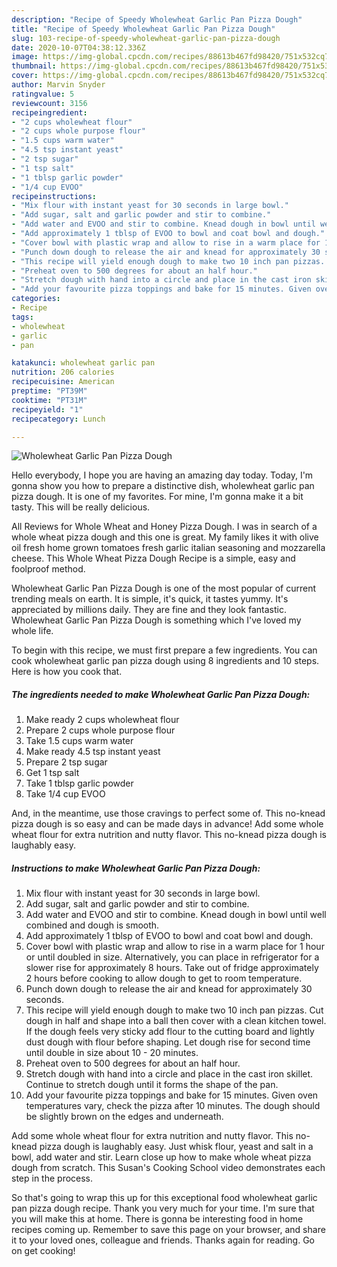 ```yaml
---
description: "Recipe of Speedy Wholewheat Garlic Pan Pizza Dough"
title: "Recipe of Speedy Wholewheat Garlic Pan Pizza Dough"
slug: 103-recipe-of-speedy-wholewheat-garlic-pan-pizza-dough
date: 2020-10-07T04:38:12.336Z
image: https://img-global.cpcdn.com/recipes/88613b467fd98420/751x532cq70/wholewheat-garlic-pan-pizza-dough-recipe-main-photo.jpg
thumbnail: https://img-global.cpcdn.com/recipes/88613b467fd98420/751x532cq70/wholewheat-garlic-pan-pizza-dough-recipe-main-photo.jpg
cover: https://img-global.cpcdn.com/recipes/88613b467fd98420/751x532cq70/wholewheat-garlic-pan-pizza-dough-recipe-main-photo.jpg
author: Marvin Snyder
ratingvalue: 5
reviewcount: 3156
recipeingredient:
- "2 cups wholewheat flour"
- "2 cups whole purpose flour"
- "1.5 cups warm water"
- "4.5 tsp instant yeast"
- "2 tsp sugar"
- "1 tsp salt"
- "1 tblsp garlic powder"
- "1/4 cup EVOO"
recipeinstructions:
- "Mix flour with instant yeast for 30 seconds in large bowl."
- "Add sugar, salt and garlic powder and stir to combine."
- "Add water and EVOO and stir to combine. Knead dough in bowl until well combined and dough is smooth."
- "Add approximately 1 tblsp of EVOO to bowl and coat bowl and dough."
- "Cover bowl with plastic wrap and allow to rise in a warm place for 1 hour or until doubled in size. Alternatively, you can place in refrigerator for a slower rise for approximately 8 hours. Take out of fridge approximately 2 hours before cooking to allow dough to get to room temperature."
- "Punch down dough to release the air and knead for approximately 30 seconds."
- "This recipe will yield enough dough to make two 10 inch pan pizzas. Cut dough in half and shape into a ball then cover with a clean kitchen towel. If the dough feels very sticky add flour to the cutting board and lightly dust dough with flour before shaping. Let dough rise for second time until double in size about 10 - 20 minutes."
- "Preheat oven to 500 degrees for about an half hour."
- "Stretch dough with hand into a circle and place in the cast iron skillet. Continue to stretch dough until it forms the shape of the pan."
- "Add your favourite pizza toppings and bake for 15 minutes. Given oven temperatures vary, check the pizza after 10 minutes. The dough should be slightly brown on the edges and underneath."
categories:
- Recipe
tags:
- wholewheat
- garlic
- pan

katakunci: wholewheat garlic pan 
nutrition: 206 calories
recipecuisine: American
preptime: "PT39M"
cooktime: "PT31M"
recipeyield: "1"
recipecategory: Lunch

---
```



![Wholewheat Garlic Pan Pizza Dough](https://img-global.cpcdn.com/recipes/88613b467fd98420/751x532cq70/wholewheat-garlic-pan-pizza-dough-recipe-main-photo.jpg)

Hello everybody, I hope you are having an amazing day today. Today, I'm gonna show you how to prepare a distinctive dish, wholewheat garlic pan pizza dough. It is one of my favorites. For mine, I'm gonna make it a bit tasty. This will be really delicious.

All Reviews for Whole Wheat and Honey Pizza Dough. I was in search of a whole wheat pizza dough and this one is great. My family likes it with olive oil fresh home grown tomatoes fresh garlic italian seasoning and mozzarella cheese. This Whole Wheat Pizza Dough Recipe is a simple, easy and foolproof method.

Wholewheat Garlic Pan Pizza Dough is one of the most popular of current trending meals on earth. It is simple, it's quick, it tastes yummy. It's appreciated by millions daily. They are fine and they look fantastic. Wholewheat Garlic Pan Pizza Dough is something which I've loved my whole life.


To begin with this recipe, we must first prepare a few ingredients. You can cook wholewheat garlic pan pizza dough using 8 ingredients and 10 steps. Here is how you cook that.

<!--inarticleads1-->

##### The ingredients needed to make Wholewheat Garlic Pan Pizza Dough:

1. Make ready 2 cups wholewheat flour
1. Prepare 2 cups whole purpose flour
1. Take 1.5 cups warm water
1. Make ready 4.5 tsp instant yeast
1. Prepare 2 tsp sugar
1. Get 1 tsp salt
1. Take 1 tblsp garlic powder
1. Take 1/4 cup EVOO


And, in the meantime, use those cravings to perfect some of. This no-knead pizza dough is so easy and can be made days in advance! Add some whole wheat flour for extra nutrition and nutty flavor. This no-knead pizza dough is laughably easy. 

<!--inarticleads2-->

##### Instructions to make Wholewheat Garlic Pan Pizza Dough:

1. Mix flour with instant yeast for 30 seconds in large bowl.
1. Add sugar, salt and garlic powder and stir to combine.
1. Add water and EVOO and stir to combine. Knead dough in bowl until well combined and dough is smooth.
1. Add approximately 1 tblsp of EVOO to bowl and coat bowl and dough.
1. Cover bowl with plastic wrap and allow to rise in a warm place for 1 hour or until doubled in size. Alternatively, you can place in refrigerator for a slower rise for approximately 8 hours. Take out of fridge approximately 2 hours before cooking to allow dough to get to room temperature.
1. Punch down dough to release the air and knead for approximately 30 seconds.
1. This recipe will yield enough dough to make two 10 inch pan pizzas. Cut dough in half and shape into a ball then cover with a clean kitchen towel. If the dough feels very sticky add flour to the cutting board and lightly dust dough with flour before shaping. Let dough rise for second time until double in size about 10 - 20 minutes.
1. Preheat oven to 500 degrees for about an half hour.
1. Stretch dough with hand into a circle and place in the cast iron skillet. Continue to stretch dough until it forms the shape of the pan.
1. Add your favourite pizza toppings and bake for 15 minutes. Given oven temperatures vary, check the pizza after 10 minutes. The dough should be slightly brown on the edges and underneath.


Add some whole wheat flour for extra nutrition and nutty flavor. This no-knead pizza dough is laughably easy. Just whisk flour, yeast and salt in a bowl, add water and stir. Learn close up how to make whole wheat pizza dough from scratch. This Susan&#39;s Cooking School video demonstrates each step in the process. 

So that's going to wrap this up for this exceptional food wholewheat garlic pan pizza dough recipe. Thank you very much for your time. I'm sure that you will make this at home. There is gonna be interesting food in home recipes coming up. Remember to save this page on your browser, and share it to your loved ones, colleague and friends. Thanks again for reading. Go on get cooking!
